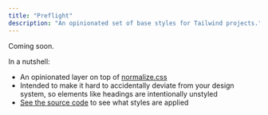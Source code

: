 ```yaml
---
title: "Preflight"
description: "An opinionated set of base styles for Tailwind projects."
---
```


Coming soon.

In a nutshell:

- An opinionated layer on top of [normalize.css](https://github.com/necolas/normalize.css/)
- Intended to make it hard to accidentally deviate from your design system, so elements like headings are intentionally unstyled
- [See the source code](https://github.com/tailwindcss/tailwindcss/blob/next/src/plugins/css/preflight.css) to see what styles are applied

